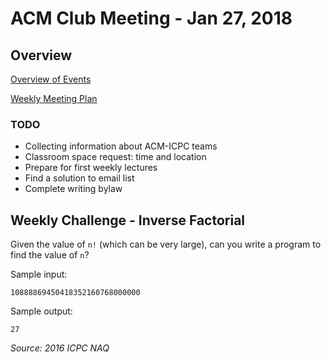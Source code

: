 ACM Club Meeting - Jan 27, 2018
===

Overview
---

[Overview of Events](180127-Overview-of-Events.md)

[Weekly Meeting Plan](180127-Weekly-Meeting-Plan.md)

### TODO

* Collecting information about ACM-ICPC teams
* Classroom space request: time and location
* Prepare for first weekly lectures
* Find a solution to email list
* Complete writing bylaw

Weekly Challenge - Inverse Factorial
---

Given the value of `n!` (which can be very large), can you write a program to find the value of `n`?

Sample input:

```
10888869450418352160768000000
```

Sample output:

```
27
```

*Source: 2016 ICPC NAQ*
